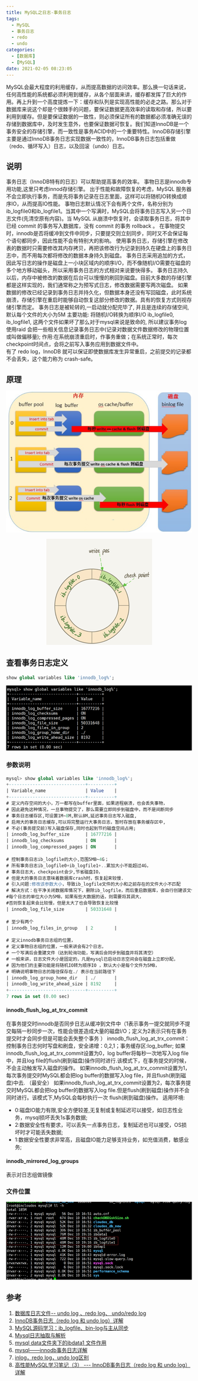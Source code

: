 ```yaml
---
title: MySQL之日志-事务日志
tags:
  - MySQL
  - 事务日志
  - redo
  - undo
categories:
  - [数据库]
  - [MySQL]
date: 2021-02-05 08:23:05
---
```


MySQL会最大程度的利用缓存，从而提高数据的访问效率。那么换一句话来说，任何高性能的系统都必须利用到缓存，从各个层面来讲，缓存都发挥了巨大的作用。再上升到一个高度提炼一下：缓存和队列是实现高性能的必走之路。那么对于数据库来说这个却是个很棘手的问题，要保证数据更高效率的读取和存储，所以要利用到缓存。但是要保证数据的一致性，则必须保证所有的数据都必须准确无误的存储到数据库中，及时发生意外，也要保证数据可恢复。我们知道InnoDB是一个事务安全的存储引擎，而一致性是事务ACID中的一个重要特性。InnoDB存储引擎主要是通过InnoDB事务日志实现数据一致性的，InnoDB事务日志包括重做（redo、循环写入）日志，以及回滚（undo）日志。
<!--more-->

## 说明

事务日志（InnoDB特有的日志）可以帮助提高事务的效率。
事物日志是innodb专用功能,这里只考虑innod存储引擎。
出于性能和故障恢复的考虑，MySQL 服务器不会立即执行事务，而是先将事务记录在日志里面，这样可以将随机IO转换成顺序IO，从而提高IO性能。
事物日志默认情况下会有两个文件，名称分别为ib_logfile0和ib_logfile1。当其中一个写满时，MySQL会将事务日志写入另一个日志文件(先清空原有内容)。当 MySQL 从崩溃中恢复时，会读取事务日志，将其中已经 commit 的事务写入数据库，没有 commit 的事务 rollback 。
在事物提交时，innodb是否将缓冲到文件中同步，只要提交则立刻同步，同时又不会保证每个语句都同步，因此性能不会有特别大的影响。
使用事务日志，存储引擎在修改表的数据时只需要修改其内存拷贝，再把该修改行为记录到持久在硬盘上的事务日志中，而不用每次都将修改的数据本身持久到磁盘。
事务日志采用追加的方式，因此写日志的操作是磁盘上一小块区域内的顺序I/O，而不像随机I/O需要在磁盘的多个地方移动磁头，所以采用事务日志的方式相对来说要快得多。
事务日志持久以后，内存中被修改的数据在后台可以慢慢的刷回到磁盘。目前大多数的存储引擎都是这样实现的，我们通常称之为预写式日志，修改数据需要写两次磁盘。
如果数据的修改已经记录到事务日志并持久化，但数据本身还没有写回磁盘，此时系统崩溃，存储引擎在重启时能够自动恢复这部分修改的数据。具有的恢复方式则视存储引擎而定。
事务日志是被轮转的,一启动就分配完毕了, 并且是连续的存储空间,默认每个文件的大小为5M
主要功能: 将随机I/O转换为顺序I/O
ib_logfile0, ib_logfile1, 这两个文件如果坏了那么对于mysql来说是致命的, 所以建议事务log使用raid
会把一些相关信息记录事务日志中(记录对数据文件数据修改的物理位置或叫做偏移量);
作用:在系统崩溃重启时，作事务重做；在系统正常时，每次checkpoint时间点，会将之前写入事务应用到数据文件中。  
有了 redo log，InnoDB 就可以保证即使数据库发生异常重启，之前提交的记录都不会丢失，这个能力称为 crash-safe。  

## 原理

<div align=center>

![](MySQL之日志-事务日志/1587544132375.png)

</div>

<div align=center>

![redo log循环写入](MySQL之日志-事务日志/1587544168998.png)

</div>

## 查看事务日志定义

```sql
show global variables like 'innodb_log%';
```

<div align=center>

![](MySQL之日志-事务日志/1587544274091.png)

</div>

### 参数说明

```sql
mysql> show global variables like 'innodb_log%';
+-----------------------------+----------+
| Variable_name               | Value    |
+-----------------------------+----------+
# 定义内存空间的大小，万一都写在buffer里面，如果进程崩溃，也会丢失事物，
# 因此避免这种情况，一旦事物提交了，那么需要立即同步到磁盘中，而不是间断同步
# 事务日志缓存区,可设置1M~8M,默认8M,延迟事务日志写入磁盘,
# 启用大的事务日志缓存,可以将完整运行大事务日志，暂时存放在事务缓存区中,
# 不必(事务提交前)写入磁盘保存,同时也起到节约磁盘空间占用;
| innodb_log_buffer_size      | 16777216 |
| innodb_log_checksums        | ON       |
| innodb_log_compressed_pages | ON       |

# 控制事务日志ib_logfile的大小,范围5MB~4G；
# 所有事务日志ib_logfile0+ib_logfile1+..累加大小不能超过4G，
# 事务日志大，checkpoint会少,节省磁盘IO，
# 但是大的事务日志意味着数据库crash时，恢复起来较慢.
# 引入问题:修改该参数大小，导致ib_logfile文件的大小和之前存在的文件大小不匹配
# 解决方式：在干净关闭数据库情况下，删除ib_logfile，而后重启数据库，会自行创建该文件;
#每个日志的单位大小为5MB，如果有些大数据的话，则需要将其调大，
#否则恢复起来会比较慢，但是太大了也会导致恢复比较慢
| innodb_log_file_size        | 50331648 |

# 至少有两个
| innodb_log_files_in_group   | 2        |

# 定义innodb事务日志组的位置，
# 定义事物日志组的位置，一般来讲会有2个日志，
# 一个写满后会重建文件（达到轮询功能，写满后会同步到磁盘并将其清空）
# 一般来讲，日志文件大小是固定的，凡是mysql已启动日志空间会在磁盘上立即分配，
# 因为他们的主要功能是将随机IO转为顺序IO ，默认大小是每个文件为5MB，
# 明确说明事物日志的路径保存在./ 表示在当前路径下
| innodb_log_group_home_dir   | ./       |
| innodb_log_write_ahead_size | 8192     |
+-----------------------------+----------+
7 rows in set (0.00 sec)

```

#### innodb_flush_log_at_trx_commit

在事务提交时innodb是否同步日志从缓冲到文件中（1表示事务一提交就同步不提交每隔一秒同步一次，性能会很差造成大量的磁盘I/O；定义为2表示只有在事务提交时才会同步但是可能会丢失整个事务 ）
innodb_flush_log_at_trx_commit：控制事务日志何时写盘和刷盘，安全递增：0,2,1；事务缓存区:log_buffer;
如果innodb_flush_log_at_trx_commit设置为0，log buffer将每秒一次地写入log file中，并且log file的flush(刷到磁盘)操作同时进行.该模式下，在事务提交的时候，不会主动触发写入磁盘的操作。 
如果innodb_flush_log_at_trx_commit设置为1，每次事务提交时MySQL都会把log buffer的数据写入log file，并且flush(刷到磁盘)中去. （最安全）
如果innodb_flush_log_at_trx_commit设置为2，每次事务提交时MySQL都会把log buffer的数据写入log file.但是flush(刷到磁盘)操作并不会同时进行。该模式下,MySQL会每秒执行一次 flush(刷到磁盘)操作。
适用环境:

- 0:磁盘IO能力有限,安全方便较差,无复制或复制延迟可以接受，如日志性业务，mysql损坏丢失1s事务数据;
- 2:数据安全性有要求，可以丢失一点事务日志，复制延迟也可以接受，OS损坏时才可能丢失数据;
- 1:数据安全性要求非常高，且磁盘IO能力足够支持业务，如充值消费，敏感业务;

#### innodb_mirrored_log_groups

表示对日志组做镜像

### 文件位置

<div align=center>

![](MySQL之日志-事务日志/1587544946386.png)

</div>

## 参考

1. [数据库日志文件-- undo log 、redo log、 undo/redo log](https://blog.csdn.net/ggxxkkll/article/details/7616739)
2. [InnoDB事务日志（redo log 和 undo log）详解](https://blog.csdn.net/leonpenn/article/details/72778901)
3. [MySQL源码学习：ib_logfile、bin-log与主从同步](https://www.iteye.com/blog/dinglin-907123)
4. [Mysql日志抽取与解析](https://blog.csdn.net/hackerwin7/article/details/39896173)
5. [mysql data文件夹下的ibdata1 文件作用](https://blog.csdn.net/u010440155/article/details/54914353)
6. [mysql——innodb事务日志详解](https://blog.csdn.net/donghaixiaolongwang/article/details/60961603)
7. [inlog，redo log，undo log区别](https://blog.csdn.net/mydriverc2/article/details/50629599)
8. [高性能MySQL学习笔记（3） --- InnoDB事务日志（redo log 和 undo log）详解](http://www.itwendao.com/article/detail/450198.html)
